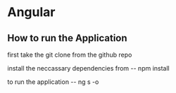 # Angular 
## How to run the Application
first take the git clone from the github repo

install the neccassary dependencies from  -- npm install

to run the application -- ng s -o

